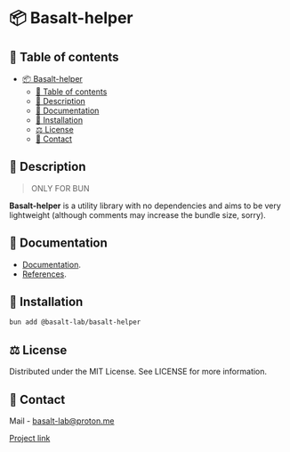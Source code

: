# 📦 Basalt-helper

## 📌 Table of contents

- [📦 Basalt-helper](#-basalt-helper)
  - [📌 Table of contents](#-table-of-contents)
  - [📝 Description](#-description)
  - [🌟 Documentation](#-Documentation)
  - [🔧 Installation](#-installation)
  - [⚖️ License](#-license)
  - [📧 Contact](#-contact)

## 📝 Description

> ONLY FOR BUN

**Basalt-helper** is a utility library with no dependencies and aims to be very lightweight (although comments may increase the bundle size, sorry).

## 🌟 Documentation

- [Documentation](https://basalt-lab.github.io/basalt-doc/index.html).
- [References](https://basalt-lab.github.io/basalt-helper/index.html).

## 🔧 Installation

```bash
bun add @basalt-lab/basalt-helper
```

## ⚖️ License

Distributed under the MIT License. See LICENSE for more information.

## 📧 Contact

Mail - [basalt-lab@proton.me](basalt-lab@proton.me)

[Project link](https://github.com/Basalt-Lab/basalt-helper)
